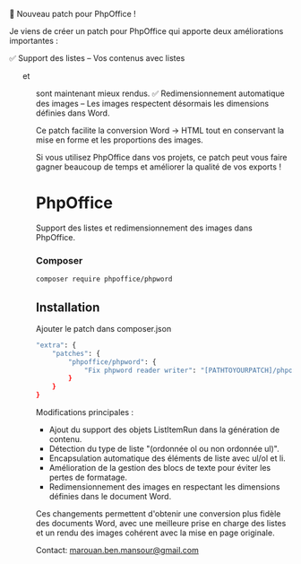 🚀 Nouveau patch pour PhpOffice !

Je viens de créer un patch pour PhpOffice qui apporte deux améliorations importantes :

✅ Support des listes – Vos contenus avec listes <ul> et <ol> sont maintenant mieux rendus.
✅ Redimensionnement automatique des images – Les images respectent désormais les dimensions définies dans Word.

Ce patch facilite la conversion Word → HTML tout en conservant la mise en forme et les proportions des images.

Si vous utilisez PhpOffice dans vos projets, ce patch peut vous faire gagner beaucoup de temps et améliorer la qualité de vos exports !


# PhpOffice
Support des listes et redimensionnement des images dans PhpOffice.

### Composer
```sh
composer require phpoffice/phpword
```
## Installation
Ajouter le patch dans composer.json
```sh
"extra": {
    "patches": {
        "phpoffice/phpword": {
            "Fix phpword reader writer": "[PATHTOYOURPATCH]/phpofficeWord.patch"
        }
    }
}
```

Modifications principales :
- Ajout du support des objets ListItemRun dans la génération de contenu.
- Détection du type de liste "(ordonnée ol ou non ordonnée ul)".
- Encapsulation automatique des éléments de liste avec ul/ol et li.
- Amélioration de la gestion des blocs de texte pour éviter les pertes de formatage.
- Redimensionnement des images en respectant les dimensions définies dans le document Word.

Ces changements permettent d'obtenir une conversion plus fidèle des documents Word, avec une meilleure prise en charge des listes et un rendu des images cohérent avec la mise en page originale.

Contact: marouan.ben.mansour@gmail.com
